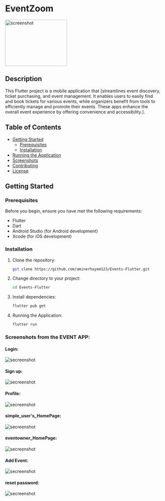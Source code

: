 # EventZoom

<img align="center" src="https://i.imgur.com/oi5yU2A.png" alt="screenshot" width="200" height="150">

## Description

This Flutter project is a mobile application that [streamlines event discovery, ticket purchasing, and event management. It enables users to easily find and book tickets for various events, while organizers benefit from tools to efficiently manage and promote their events. These apps enhance the overall event experience by offering convenience and accessibility.].

## Table of Contents

- [Getting Started](#getting-started)
  - [Prerequisites](#prerequisites)
  - [Installation](#installation)
- [Running the Application](#running-the-application)
- [Screenshots](#screenshots)
- [Contributing](#contributing)
- [License](#license)

## Getting Started

### Prerequisites

Before you begin, ensure you have met the following requirements:

- Flutter
- Dart
- Android Studio (for Android development)
- Xcode (for iOS development)

### Installation

1. Clone the repository:

   ```bash
   git clone https://github.com/aminerhayem123/Events-Flutter.git

2. Change directory to your project:
    ```bash
    cd Events-Flutter

3. Install dependencies:
     ```bash
     flutter pub get
     
3. Running the Application:
     ```bash
    flutter run

### Screenshots from the EVENT APP:

#### Login:
<img aline="center" src="https://i.imgur.com/PkVejB8.png" alt="secreenshot">

#### Sign up:
<img aline="center" src="https://i.imgur.com/7N9F02u.png" alt="secreenshot">

#### Profile:
<img aline="center" src="https://i.imgur.com/0ngGfA9.png" alt="secreenshot">

#### simple_user's_HomePage:
<img aline="center" src="https://i.imgur.com/s3V66M9.png" alt="secreenshot">

#### eventowner_HomePage:
<img aline="center" src="https://i.imgur.com/z4B7WDA.png" alt="secreenshot">

#### Add Event:
<img aline="center" src="https://i.imgur.com/UliwWO0.png" alt="secreenshot">

#### reset password:
<img aline="center" src="https://i.imgur.com/HKOwKqc.png" alt="secreenshot">

